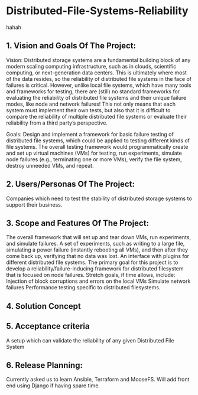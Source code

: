 # Distributed-File-Systems-Reliability
hahah
## 1. Vision and Goals Of The Project:
Vision: Distributed storage systems are a fundamental building block of any modern scaling computing infrastructure, such 
as in clouds, scientific computing, or next-generation data centers. This is ultimately where most of the data resides, 
so the reliability of distributed file systems in the face of failures is critical. However, unlike local file systems, 
which have many tools and frameworks for testing, there are (still) no standard frameworks for evaluating the reliability 
of distributed file systems and their unique failure modes, like node and network failures! This not only means that each 
system must implement their own tests, but also that it is difficult to compare the reliability of multiple distributed 
file systems or evaluate their reliability from a third party’s perspective.

Goals: Design and implement a framework for basic failure testing of distributed file systems, which could be applied to 
testing different kinds of file systems. The overall testing framework would programmatically create and set up virtual 
machines (VMs) for testing, run experiments, simulate node failures (e.g., terminating one or more VMs), verify the file 
system, destroy unneeded VMs, and repeat. 

## 2. Users/Personas Of The Project:
Companies which need to test the stability of distributed storage systems to support their business.


## 3. Scope and Features Of The Project:
The overall framework that will set up and tear down VMs, run experiments, and simulate failures.
A set of experiments, such as writing to a large file, simulating a power failure (instantly rebooting all VMs), and then 
after they come back up, verifying that no data was lost.
An interface with plugins for different distributed file systems. The primary goal for this project is to develop a 
reliability/failure-inducing framework for distributed filesystem that is focused on node failures. Stretch goals, if time 
allows, include:
Injection of block corruptions and errors on the local VMs
Simulate network failures
Performance testing specific to distributed filesystems.

## 4. Solution Concept
 
## 5. Acceptance criteria
A setup which can validate the reliability of any given Distributed File System

## 6. Release Planning:
Currently asked us to learn Ansible, Terraform and MooseFS.
Will add front end using Django if having spare time.

